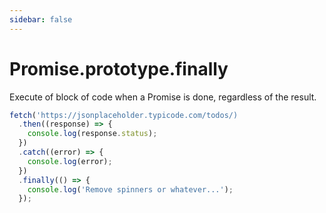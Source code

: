 ```yaml
---
sidebar: false
---
```


# Promise.prototype.finally
Execute of block of code when a Promise is done, regardless of the result.

```javascript
fetch('https://jsonplaceholder.typicode.com/todos/)
  .then((response) => {
    console.log(response.status);
  })
  .catch((error) => { 
    console.log(error);
  })
  .finally(() => { 
    console.log('Remove spinners or whatever...');
  });
```